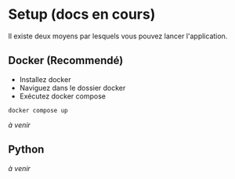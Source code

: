 # Setup (docs en cours)

Il existe deux moyens par lesquels vous pouvez lancer l'application.

## Docker (Recommendé)

* Installez docker
* Naviguez dans le dossier docker
* Exécutez docker compose
```
docker compose up
```
_à venir_

## Python

_à venir_